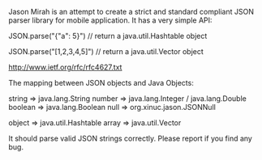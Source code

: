Jason Mirah is an attempt to create a strict and standard compliant JSON parser library for mobile application.
It has a very simple API:

  JSON.parse("{\"a\": 5}") // return a java.util.Hashtable object

  JSON.parse("[1,2,3,4,5]") // return a java.util.Vector object

http://www.ietf.org/rfc/rfc4627.txt

The mapping between JSON objects and Java Objects:

  string => java.lang.String
  number => java.lang.Integer / java.lang.Double
  boolean => java.lang.Boolean
  null => org.xinuc.jason.JSONNull

  object => java.util.Hashtable
  array => java.util.Vector

It should parse valid JSON strings correctly. Please report if you find any bug.
